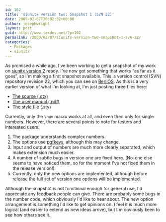 ```yaml
---
id: 162
title: 'siunitx version two: Snapshot 1 (SVN 22)'
date: 2009-02-07T20:02:32+00:00
author: josephwright
layout: post
guid: http://www.texdev.net/?p=162
permalink: /2009/02/07/siunitx-version-two-snapshot-1-svn-22/
categories:
  - Packages
  - siunitx
---
```

As promised a while ago, I've been working to get a snapshot of my work on <a title="siunitx version 2" href="http://siunitx.berlios.de">siunitx version 2</a> ready. I've now got something that works “as far as it goes”, so I'm making a first snapshot available.  This is version control (SVN) repository revision 22, which you can see on <a title="BerliOS" href="http://www.berlios.de">BerliOS</a>. As this is a very earlier version of what I'm looking at, I'm just posting three files here:
<ul>
	<li><a href="http://www.texdev.net/wp-content/uploads/2009/02/siunitx.dtx">The source (.dtx)</a></li>
	<li><a href="http://www.texdev.net/wp-content/uploads/2009/02/siunitx.pdf">The user manual (.pdf)</a></li>
	<li><a href="http://www.texdev.net/wp-content/uploads/2009/02/siunitx.sty">The style file (.sty)</a></li>
</ul>
Currently, only the <code>\num</code> macro works at all, and even then only for single numbers. However, there are several points to note for testers  and interested users:
<ol>
	<li>The package understands complex numbers.</li>
	<li>The options use <a title="The pgf and Tikz bundle" href="http://tug.ctan.org/cgi-bin/ctanPackageInformation.py?id=pgf">pgfkeys</a>, although this may change.</li>
	<li>Input and output of numbers are much more clearly separated, which makes extension much easier.</li>
	<li>A number of subtle bugs in version one are fixed here. (No-one else seems to have noticed them, so for the moment I've not fixed them in the release version!)</li>
	<li>Currently, only the new options are implemented, although before release the full set of version one options will be implemented.</li>
</ol>
Although the snapshot is not functional enough for general use, I'd appreciate any feedback people can give.  There are probably some bugs in the number code, which obviously I'd like to hear about.  The new option arrangement is something I'd like to get opinions on.  I feel it is much more logical (and easier to extend as new ideas arrive), but I'm obviously keen to see how others see it.
